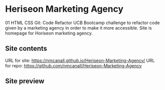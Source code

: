 # Heriseon Marketing Agency
01 HTML CSS Git: Code Refactor
UCB Bootcamp challenge to refactor code given by a marketing agency in order to make it more accessible.
Site is homepage for Horiseon marketing agency.  

## Site contents
URL for site:  https://nmcanall.github.io/Heriseon-Marketing-Agency/
URL for repo:  https://github.com/nmcanall/Heriseon-Marketing-Agency

## Site preview
